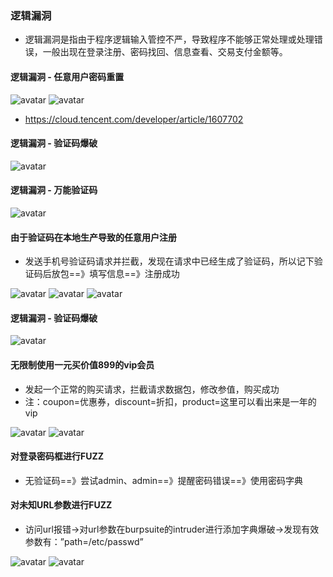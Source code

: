 ### 逻辑漏洞


* 逻辑漏洞是指由于程序逻辑输入管控不严，导致程序不能够正常处理或处理错误，一般出现在登录注册、密码找回、信息查看、交易支付金额等。


#### 逻辑漏洞 - 任意用户密码重置


![avatar](/src/static/img/ljld1.png)
![avatar](/src/static/img/ljld2.png)
* https://cloud.tencent.com/developer/article/1607702


#### 逻辑漏洞 - 验证码爆破


![avatar](/src/static/img/ljld3.png)


#### 逻辑漏洞 - 万能验证码


![avatar](/src/static/img/ljld4.png)


#### 由于验证码在本地生产导致的任意用户注册


* 发送手机号验证码请求并拦截，发现在请求中已经生成了验证码，所以记下验证码后放包==》填写信息==》注册成功


![avatar](/src/static/img/ljld5.png)
![avatar](/src/static/img/ljld6.png)
![avatar](/src/static/img/ljld7.png)


#### 逻辑漏洞 - 验证码爆破
![avatar](/src/static/img/ljld8.png)


#### 无限制使用一元买价值899的vip会员
* 发起一个正常的购买请求，拦截请求数据包，修改参值，购买成功
* 注：coupon=优惠券，discount=折扣，product=这里可以看出来是一年的vip


![avatar](/src/static/img/ljld9.png)
![avatar](/src/static/img/ljld10.png)


#### 对登录密码框进行FUZZ
* 无验证码==》尝试admin、admin==》提醒密码错误==》使用密码字典


#### 对未知URL参数进行FUZZ
* 访问url报错→对url参数在burpsuite的intruder进行添加字典爆破→发现有效参数有：”path=/etc/passwd”


![avatar](/src/static/img/ljld11.png)
![avatar](/src/static/img/ljld12.png)

